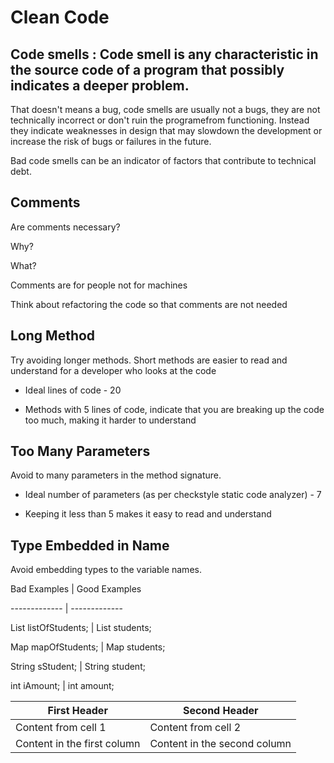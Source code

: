 # Clean Code

## Code smells : Code smell is any characteristic in the source code of a program that possibly indicates a deeper problem.

That doesn't means a bug, code smells are usually not a bugs, they are not technically incorrect or don't ruin the programefrom functioning. Instead they indicate weaknesses in design that may slowdown the development or increase the risk of bugs or failures in the future. 

Bad code smells can be an indicator of factors that contribute to technical debt. 

## Comments
Are comments necessary?

Why?

What?

Comments are for people not for machines

Think about refactoring the code so that comments are not needed

## Long Method

Try avoiding longer methods. Short methods are easier to read and understand for a developer who looks at the code

* Ideal lines of code - 20

* Methods with 5 lines of code, indicate that you are breaking up the code too much, making it harder to understand


## Too Many Parameters

Avoid to many parameters in the method signature.

* Ideal number of parameters (as per checkstyle static code analyzer) - 7

* Keeping it less than 5 makes it easy to read and understand


## Type Embedded in Name

Avoid embedding types to the variable names.

Bad Examples  | Good Examples

------------- | -------------

List<Student> listOfStudents; | List<Student> students;
  
Map<Student> mapOfStudents; | Map<Student> students;
  
String sStudent; | String student;

int iAmount; | int amount;

First Header | Second Header
------------ | -------------
Content from cell 1 | Content from cell 2
Content in the first column | Content in the second column

